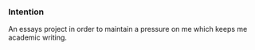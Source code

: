 ### Intention
An essays project in order to maintain a pressure on me  which keeps me academic writing.
